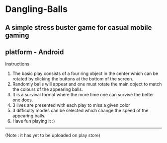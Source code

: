 # Dangling-Balls
A simple stress buster game for casual mobile gaming
---------------------------------------------------
platform - Android
---------------------------------------------------
Instructions

1) The basic play consists of a four ring object in the center 
   which can be rotated by clicking the buttons at the bottom of the
   screen.
2) Randomly balls will appear and one must rotate the main object
   to match the colours of the appearing balls.
3) It is a survival format where the more time one can survive the better 
   one does.
4) 3 lives are presented with each play to miss a given color
5) 3 difficulty modes can be selected which change the speed of the 
   appearing balls.
6) Have fun playing it :)
---------------------------------------------------
(Note : it has yet to be uploaded on play store)
 
